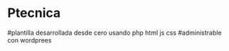# Ptecnica

#plantilla desarrollada desde cero usando php html js css 
#administrable con wordprees
